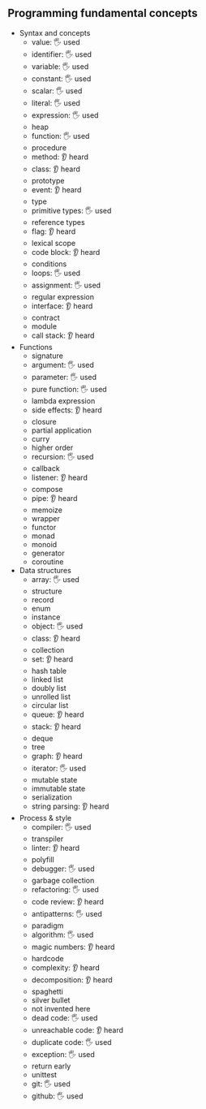 ## Programming fundamental concepts

- Syntax and concepts
  - value: 🖐️ used
  - identifier: 🖐️ used
  - variable: 🖐️ used
  - constant: 🖐️ used
  - scalar: 🖐️ used
  - literal: 🖐️ used
  - expression: 🖐️ used
  - heap
  - function: 🖐️ used
  - procedure
  - method: 👂 heard
  - class: 👂 heard
  - prototype
  - event: 👂 heard
  - type
  - primitive types: 🖐️ used
  - reference types
  - flag: 👂 heard
  - lexical scope
  - code block: 👂 heard
  - conditions
  - loops: 🖐️ used
  - assignment: 🖐️ used
  - regular expression
  - interface: 👂 heard 
  - contract
  - module
  - call stack: 👂 heard 
- Functions
  - signature
  - argument: 🖐️ used
  - parameter: 🖐️ used
  - pure function: 🖐️ used
  - lambda expression
  - side effects: 👂 heard 
  - closure
  - partial application
  - curry
  - higher order
  - recursion: 🖐️ used
  - callback
  - listener: 👂 heard
  - compose
  - pipe: 👂 heard
  - memoize
  - wrapper
  - functor
  - monad
  - monoid
  - generator
  - coroutine
- Data structures
  - array: 🖐️ used
  - structure
  - record
  - enum
  - instance
  - object: 🖐️ used
  - class: 👂 heard
  - collection
  - set: 👂 heard
  - hash table
  - linked list
  - doubly list
  - unrolled list
  - circular list
  - queue: 👂 heard
  - stack: 👂 heard
  - deque
  - tree
  - graph: 👂 heard
  - iterator: 🖐️ used
  - mutable state
  - immutable state
  - serialization
  - string parsing: 👂 heard
- Process & style
  - compiler: 🖐️ used
  - transpiler
  - linter: 👂 heard
  - polyfill
  - debugger: 🖐️ used
  - garbage collection
  - refactoring: 🖐️ used
  - code review: 👂 heard
  - antipatterns: 🖐️ used
  - paradigm
  - algorithm: 🖐️ used
  - magic numbers: 👂 heard
  - hardcode
  - complexity: 👂 heard
  - decomposition: 👂 heard
  - spaghetti
  - silver bullet
  - not invented here
  - dead code: 🖐️ used
  - unreachable code: 👂 heard
  - duplicate code: 🖐️ used
  - exception: 🖐️ used
  - return early
  - unittest
  - git: 🖐️ used
  - github: 🖐️ used
